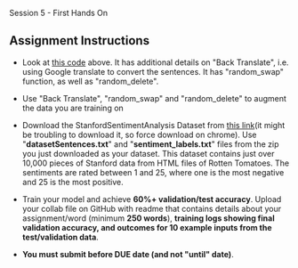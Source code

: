 Session 5 - First Hands On

## Assignment Instructions

- Look at [this code](https://colab.research.google.com/drive/19wZi7P0Tzq9ZxeMz5EDmzfWFBLFWe6kN?usp=sharing&pli=1&authuser=0) above. It has additional details on "Back Translate", i.e. using Google translate to convert the sentences. It has "random_swap" function, as well as "random_delete". 

- Use "Back Translate", "random_swap" and "random_delete" to augment the data you are training on

- Download the StanfordSentimentAnalysis Dataset from [this link](http://nlp.stanford.edu/~socherr/stanfordSentimentTreebank.zip)(it might be troubling to download it, so force download on chrome). Use "**datasetSentences.txt**" and "**sentiment_labels.txt**" files from the zip you just downloaded as your dataset. This dataset contains just over 10,000 pieces of Stanford data from HTML files of Rotten Tomatoes. The sentiments are rated between 1 and 25, where one is the most negative and 25 is the most positive.

- Train your model and achieve **60%+ validation/test accuracy**. Upload your collab file on GitHub with readme that contains details about your assignment/word (minimum **250 words**), **training logs showing final validation accuracy, and outcomes for 10 example inputs from the test/validation data**.

- **You must submit before DUE date (and not "until" date)**.
